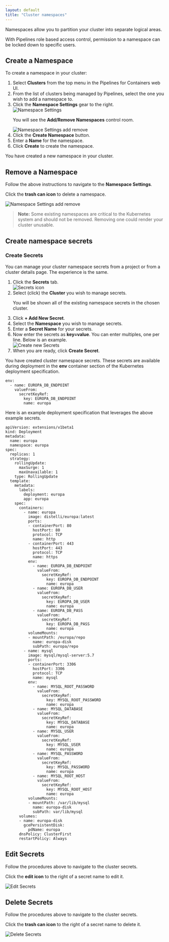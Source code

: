 ```yaml
---
layout: default
title: "Cluster namespaces"
--- 
```


Namespaces allow you to partition your cluster into separate logical areas.

With Pipelines role based access control, permission to a namespace can be locked down to specific users.

## Create a Namespace

To create a namespace in your cluster:

<ol>
  <li>Select <b>Clusters</b> from the top menu in the Pipelines for Containers web UI.</li>
  <li>From the list of clusters being managed by Pipelines, select the one you wish to add a namespace to.</li>
  <li>Click the <b>Namespace Settings</b> gear to the right.</li>

  <img src="images/europak8s-namespace-settings.png" alt="Namespace Settings">

  <p>You will see the <b>Add/Remove Namespaces</b> control room.</p>

  <img src="images/europak8s-namespace-add-remove.png" alt="Namespace Settings add remove">
  
  <li>Click the <b>Create Namespace</b> button.</li>
  <li>Enter a <b>Name</b> for the namespace.</li>
  <li>Click <b>Create</b> to create the namespace.</li>
</ol>

You have created a new namespace in your cluster.

## Remove a Namespace

Follow the above instructions to navigate to the <b>Namespace Settings</b>.

Click the <b>trash can icon</b> to delete a namespace.

<img src="images/europak8s-namespace-trash.png" alt="Namespace Settings add remove">

> **Note:** Some existing namespaces are critical to the Kubernetes system and should not be removed. Removing one could render your cluster unusable.

## Create namespace secrets

<h3>Create Secrets</h3>

You can manage your cluster namespace secrets from a project or from a cluster details page. The experience is the same.

<ol>
  <li>Click the <b>Secrets</b> tab.</li>

  <img src="images/europak8s-secrets-icon.png" alt="Secrets icon">

  <li>Select (click) the <b>Cluster</b> you wish to manage secrets.</li>

  <p>You will be shown all of the existing namespace secrets in the chosen cluster.</p>

  <li>Click <b>+ Add New Secret</b>.</li>
  <li>Select the <b>Namespace</b> you wish to manage secrets.</li>
  <li>Enter a <b>Secret Name</b> for your secrets.</li>
  <li>Now enter the secrets as <b>key=value</b>. You can enter multiples, one per line. Below is an example.</li>

  <img src="images/europak8s-create-new-secrets-europa.png" alt="Create new Secrets">

  <li>When you are ready, click <b>Create Secret</b>.</li>
</ol>

You have created cluster namespace secrets. These secrets are available during deployment in the <b>env</b> container section of the Kubernetes deployment specification.

~~~
env:
  - name: EUROPA_DB_ENDPOINT
    valueFrom:
      secretKeyRef:
        key: EUROPA_DB_ENDPOINT
        name: europa
~~~


Here is an example deployment specification that leverages the above example secrets.

~~~
apiVersion: extensions/v1beta1
kind: Deployment
metadata:
  name: europa
  namespace: europa
spec:
  replicas: 1
  strategy:
    rollingUpdate:
      maxSurge: 1
      maxUnavailable: 1
    type: RollingUpdate
  template:
    metadata:
      labels:
        deployment: europa
        app: europa
    spec:
      containers:
        - name: europa
          image: distelli/europa:latest
          ports:
          - containerPort: 80
            hostPort: 80
            protocol: TCP
            name: http
          - containerPort: 443
            hostPort: 443
            protocol: TCP
            name: https
          env:
            - name: EUROPA_DB_ENDPOINT
              valueFrom:
                secretKeyRef:
                  key: EUROPA_DB_ENDPOINT
                  name: europa
            - name: EUROPA_DB_USER
              valueFrom:
                secretKeyRef:
                  key: EUROPA_DB_USER
                  name: europa
            - name: EUROPA_DB_PASS
              valueFrom:
                secretKeyRef:
                  key: EUROPA_DB_PASS
                  name: europa
          volumeMounts:
          - mountPath: /europa/repo
            name: europa-disk
            subPath: europa/repo
        - name: mysql
          image: mysql/mysql-server:5.7
          ports:
          - containerPort: 3306
            hostPort: 3306
            protocol: TCP
            name: mysql
          env:
            - name: MYSQL_ROOT_PASSWORD
              valueFrom:
                secretKeyRef:
                  key: MYSQL_ROOT_PASSWORD
                  name: europa
            - name: MYSQL_DATABASE
              valueFrom:
                secretKeyRef:
                  key: MYSQL_DATABASE
                  name: europa
            - name: MYSQL_USER
              valueFrom:
                secretKeyRef:
                  key: MYSQL_USER
                  name: europa
            - name: MYSQL_PASSWORD
              valueFrom:
                secretKeyRef:
                  key: MYSQL_PASSWORD
                  name: europa
            - name: MYSQL_ROOT_HOST
              valueFrom:
                secretKeyRef:
                  key: MYSQL_ROOT_HOST
                  name: europa
          volumeMounts:
          - mountPath: /var/lib/mysql
            name: europa-disk
            subPath: var/lib/mysql
      volumes:
      - name: europa-disk
        gcePersistentDisk:
          pdName: europa
      dnsPolicy: ClusterFirst
      restartPolicy: Always
~~~

## Edit Secrets

Follow the procedures above to navigate to the cluster secrets.

Click the <b>edit icon</b> to the right of a secret name to edit it.

<img src="images/europak8s-edit-secrets.png" alt="Edit Secrets">


## Delete Secrets

Follow the procedures above to navigate to the cluster secrets.

Click the <b>trash can icon</b> to the right of a secret name to delete it.

<img src="images/europak8s-delete-secrets.png" alt="Delete Secrets">
